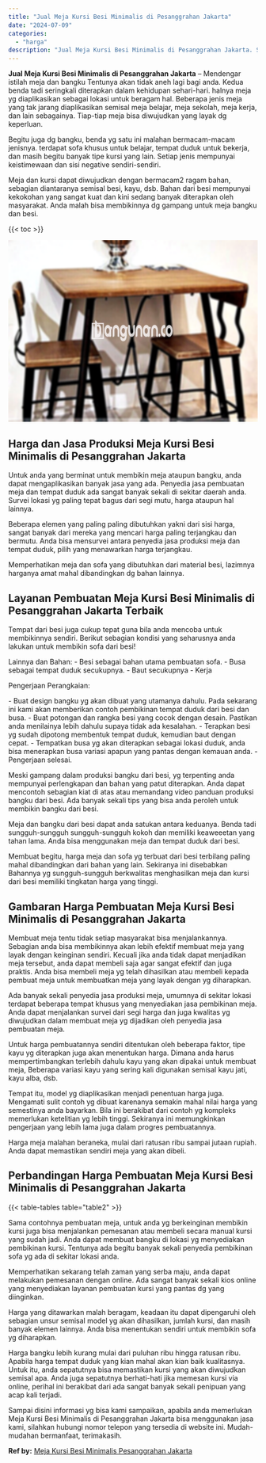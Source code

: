 ```yaml
---
title: "Jual Meja Kursi Besi Minimalis di Pesanggrahan Jakarta"
date: "2024-07-09"
categories: 
  - "harga"
description: "Jual Meja Kursi Besi Minimalis di Pesanggrahan Jakarta. Sampai disini informasi yg bisa kami sampaikan, apabila anda memerlukan Meja Kursi Besi Minimalis di..."
---
```


**Jual Meja Kursi Besi Minimalis di Pesanggrahan Jakarta** – Mendengar istilah meja dan bangku Tentunya akan tidak aneh lagi bagi anda. Kedua benda tadi seringkali diterapkan dalam kehidupan sehari-hari. halnya meja yg diaplikasikan sebagai lokasi untuk beragam hal. Beberapa jenis meja yang tak jarang diaplikasikan semisal meja belajar, meja sekolah, meja kerja, dan lain sebagainya. Tiap-tiap meja bisa diwujudkan yang layak dg keperluan.

Begitu juga dg bangku, benda yg satu ini malahan bermacam-macam jenisnya. terdapat sofa khusus untuk belajar, tempat duduk untuk bekerja, dan masih begitu banyak tipe kursi yang lain. Setiap jenis mempunyai keistimewaan dan sisi negative sendiri-sendiri.

Meja dan kursi dapat diwujudkan dengan bermacam2 ragam bahan, sebagian diantaranya semisal besi, kayu, dsb. Bahan dari besi mempunyai kekokohan yang sangat kuat dan kini sedang banyak diterapkan oleh masyarakat. Anda malah bisa membikinnya dg gampang untuk meja bangku dan besi.

{{< toc >}}

![Jual Meja Kursi Besi Minimalis di Pesanggrahan Jakarta](/images/jual-meja-besi-murah07.png)

## Harga dan Jasa Produksi Meja Kursi Besi Minimalis di Pesanggrahan Jakarta

Untuk anda yang berminat untuk membikin meja ataupun bangku, anda dapat mengaplikasikan banyak jasa yang ada. Penyedia jasa pembuatan meja dan tempat duduk ada sangat banyak sekali di sekitar daerah anda. Survei lokasi yg paling tepat bagus dari segi mutu, harga ataupun hal lainnya.

Beberapa elemen yang paling paling dibutuhkan yakni dari sisi harga, sangat banyak dari mereka yang mencari harga paling terjangkau dan bermutu. Anda bisa mensurvei antara penyedia jasa produksi meja dan tempat duduk, pilih yang menawarkan harga terjangkau.

Memperhatikan meja dan sofa yang dibutuhkan dari material besi, lazimnya harganya amat mahal dibandingkan dg bahan lainnya.

## Layanan Pembuatan Meja Kursi Besi Minimalis di Pesanggrahan Jakarta Terbaik

Tempat dari besi juga cukup tepat guna bila anda mencoba untuk membikinnya sendiri. Berikut sebagian kondisi yang seharusnya anda lakukan untuk membikin sofa dari besi!

Lainnya dan Bahan: - Besi sebagai bahan utama pembuatan sofa. - Busa sebagai tempat duduk secukupnya. - Baut secukupnya - Kerja

Pengerjaan Perangkaian:

\- Buat design bangku yg akan dibuat yang utamanya dahulu. Pada sekarang ini kami akan memberikan contoh pembikinan tempat duduk dari besi dan busa. - Buat potongan dan rangka besi yang cocok dengan desain. Pastikan anda menilainya lebih dahulu supaya tidak ada kesalahan. - Terapkan besi yg sudah dipotong membentuk tempat duduk, kemudian baut dengan cepat. - Tempatkan busa yg akan diterapkan sebagai lokasi duduk, anda bisa menerapkan busa variasi apapun yang pantas dengan kemauan anda. - Pengerjaan selesai.

Meski gampang dalam produksi bangku dari besi, yg terpenting anda mempunyai perlengkapan dan bahan yang patut diterapkan. Anda dapat mencontoh sebagian kiat di atas atau memandang video panduan produksi bangku dari besi. Ada banyak sekali tips yang bisa anda peroleh untuk membikin bangku dari besi.

Meja dan bangku dari besi dapat anda satukan antara keduanya. Benda tadi sungguh-sungguh sungguh-sungguh kokoh dan memiliki keaweeetan yang tahan lama. Anda bisa menggunakan meja dan tempat duduk dari besi.

Membuat begitu, harga meja dan sofa yg terbuat dari besi terbilang paling mahal dibandingkan dari bahan yang lain. Sekiranya ini disebabkan Bahannya yg sungguh-sungguh berkwalitas menghasilkan meja dan kursi dari besi memiliki tingkatan harga yang tinggi.

## Gambaran Harga Pembuatan Meja Kursi Besi Minimalis di Pesanggrahan Jakarta

Membuat meja tentu tidak setiap masyarakat bisa menjalankannya. Sebagian anda bisa membikinnya akan lebih efektif membuat meja yang layak dengan keinginan sendiri. Kecuali jika anda tidak dapat menjadikan meja tersebut, anda dapat membeli saja agar sangat efektif dan juga praktis. Anda bisa membeli meja yg telah dihasilkan atau membeli kepada pembuat meja untuk membuatkan meja yang layak dengan yg diharapkan.

Ada banyak sekali penyedia jasa produksi meja, umumnya di sekitar lokasi terdapat beberapa tempat khusus yang menyediakan jasa pembikinan meja. Anda dapat menjalankan survei dari segi harga dan juga kwalitas yg diwujudkan dalam membuat meja yg dijadikan oleh penyedia jasa pembuatan meja.

Untuk harga pembuatannya sendiri ditentukan oleh beberapa faktor, tipe kayu yg diterapkan juga akan menentukan harga. Dimana anda harus mempertimbangkan terlebih dahulu kayu yang akan dipakai untuk membuat meja, Beberapa variasi kayu yang sering kali digunakan semisal kayu jati, kayu alba, dsb.

Tempat itu, model yg diaplikasikan menjadi penentuan harga juga. Mengamati sulit contoh yg dibuat karenanya semakin mahal nilai harga yang semestinya anda bayarkan. Bila ini berakibat dari contoh yg kompleks memerlukan ketelitian yg lebih tinggi. Sekiranya ini memungkinkan pengerjaan yang lebih lama juga dalam progres pembuatannya.

Harga meja malahan beraneka, mulai dari ratusan ribu sampai jutaan rupiah. Anda dapat memastikan sendiri meja yang akan dibeli.

## Perbandingan Harga Pembuatan Meja Kursi Besi Minimalis di Pesanggrahan Jakarta

{{< table-tables table="table2" >}}

Sama contohnya pembuatan meja, untuk anda yg berkeinginan membikin kursi juga bisa menjalankan pemesanan atau membeli secara manual kursi yang sudah jadi. Anda dapat membuat bangku di lokasi yg menyediakan pembikinan kursi. Tentunya ada begitu banyak sekali penyedia pembikinan sofa yg ada di sekitar lokasi anda.

Memperhatikan sekarang telah zaman yang serba maju, anda dapat melakukan pemesanan dengan online. Ada sangat banyak sekali kios online yang menyediakan layanan pembuatan kursi yang pantas dg yang diinginkan.

Harga yang ditawarkan malah beragam, keadaan itu dapat dipengaruhi oleh sebagian unsur semisal model yg akan dihasilkan, jumlah kursi, dan masih banyak elemen lainnya. Anda bisa menentukan sendiri untuk membikin sofa yg diharapkan.

Harga bangku lebih kurang mulai dari puluhan ribu hingga ratusan ribu. Apabila harga tempat duduk yang kian mahal akan kian baik kualitasnya. Untuk itu, anda sepatutnya bisa memastikan kursi yang akan diwujudkan semisal apa. Anda juga sepatutnya berhati-hati jika memesan kursi via online, perihal ini berakibat dari ada sangat banyak sekali penipuan yang acap kali terjadi.

Sampai disini informasi yg bisa kami sampaikan, apabila anda memerlukan Meja Kursi Besi Minimalis di Pesanggrahan Jakarta bisa menggunakan jasa kami, silahkan hubungi nomor telepon yang tersedia di website ini. Mudah-mudahan bermanfaat, terimakasih.

**Ref by:** [Meja Kursi Besi Minimalis Pesanggrahan Jakarta](https://id.wikipedia.org/wiki/Meja)
